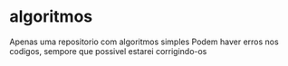 # algoritmos
Apenas uma repositorio com algoritmos simples
Podem haver erros nos codigos, sempore que possivel estarei corrigindo-os 
